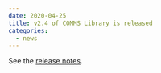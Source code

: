 ```yaml
---
date: 2020-04-25
title: v2.4 of COMMS Library is released
categories:
  - news
---
```

See the [release notes](https://github.com/commschamp/comms_champion/releases/tag/v2.4).

